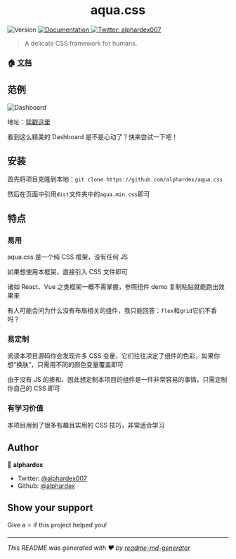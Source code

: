 <h1 align="center">aqua.css</h1>
<p>
  <img alt="Version" src="https://img.shields.io/badge/version-1.0.0-blue.svg?cacheSeconds=2592000" />
  <a href="https://aquacss.netlify.com/">
    <img alt="Documentation" src="https://img.shields.io/badge/documentation-yes-brightgreen.svg" target="_blank" />
  </a>
  <a href="https://twitter.com/alphardex007">
    <img alt="Twitter: alphardex007" src="https://img.shields.io/twitter/follow/alphardex007.svg?style=social" target="_blank" />
  </a>
</p>

> A delicate CSS framework for humans.

### 🏠 [文档](https://aquacss.netlify.com/)

## 范例

![Dashboard](https://user-gold-cdn.xitu.io/2020/4/1/1713563b3a556384?w=1920&h=1371&f=png&s=162117)

地址：[猛戳这里](https://codepen.io/alphardex/full/yLNwKqx)

看到这么精美的 Dashboard 是不是心动了？快来尝试一下吧！

## 安装

首先将项目克隆到本地：`git clone https://github.com/alphardex/aqua.css`

然后在页面中引用`dist`文件夹中的`aqua.min.css`即可

## 特点

### 易用

aqua.css 是一个纯 CSS 框架，没有任何 JS

如果想使用本框架，直接引入 CSS 文件即可

诸如 React、Vue 之类框架一概不需掌握，参照组件 demo 复制粘贴就能跑出效果来

有人可能会问为什么没有布局相关的组件，我只能回答：`flex`和`grid`它们不香吗？

### 易定制

阅读本项目源码你会发现许多 CSS 变量，它们往往决定了组件的色彩，如果你想“换肤”，只需用不同的颜色变量覆盖即可

由于没有 JS 的掺和，因此想定制本项目的组件是一件非常容易的事情，只需定制你自己的 CSS 即可

### 有学习价值

本项目用到了很多有趣且实用的 CSS 技巧，非常适合学习

## Author

👤 **alphardex**

- Twitter: [@alphardex007](https://twitter.com/alphardex007)
- Github: [@alphardex](https://github.com/alphardex)

## Show your support

Give a ⭐️ if this project helped you!

---

_This README was generated with ❤️ by [readme-md-generator](https://github.com/kefranabg/readme-md-generator)_
